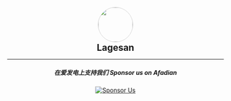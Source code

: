<div align="center">
    <img src="https://lagesan.github.io/images/OBS.png" 
         width="80" height="80" 
         style="border-radius: 50%; border: 1px solid lightgrey;">
         <h2 style="margin:0 0;">Lagesan</h2>
</div>
<hr>

<div align="center">
    
##### 在爱发电上支持我们 Sponsor us on Afadian
    
[![Sponsor Us](https://img.shields.io/badge/Sponsor%20Us-%23fa5477?style=for-the-badge&logo=github&logoColor=white)](https://afdian.com/a/lagesan)

</div>
